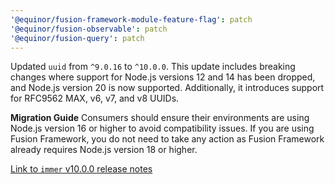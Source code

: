 ```yaml
---
'@equinor/fusion-framework-module-feature-flag': patch
'@equinor/fusion-observable': patch
'@equinor/fusion-query': patch
---
```


Updated `uuid` from `^9.0.16` to `^10.0.0`. This update includes breaking changes where support for Node.js versions 12 and 14 has been dropped, and Node.js version 20 is now supported. Additionally, it introduces support for RFC9562 MAX, v6, v7, and v8 UUIDs.

**Migration Guide**
Consumers should ensure their environments are using Node.js version 16 or higher to avoid compatibility issues. If you are using Fusion Framework, you do not need to take any action as Fusion Framework already requires Node.js version 18 or higher.

[Link to `immer` v10.0.0 release notes](https://github.com/uuidjs/uuid/blob/main/CHANGELOG.md)
